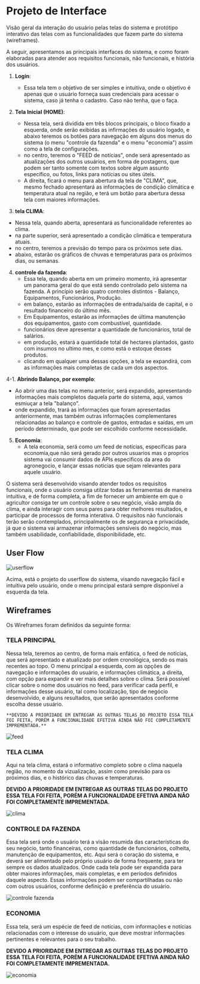 
# Projeto de Interface

Visão geral da interação do usuário pelas telas do sistema e protótipo interativo das telas com as funcionalidades que fazem parte do sistema (wireframes).

 A seguir, apresentamos as principais interfaces do sistema, e como foram elaboradas para atender aos requisitos funcionais, não funcionais, e história dos usuários.
 
1. **Login**:
   - Essa tela tem o objetivo de ser simples e intuitiva, onde o objetivo é apenas que o usuário forneça suas credenciais para acessar o sistema, caso já tenha o cadastro. Caso não tenha, que o faça.
  
2. **Tela Inicial (HOME)**:
   - Nessa tela, será dividida em três blocos principais, o bloco fixado a esquerda, onde serão exibidas as infirmações do usuário logado, e abaixo teremos os botões para navegação em alguns dos menus do sistema (o menu "controle da fazenda" e o menu "economia") assim como a tela de configurações.
   - no centro, teremos o "FEED de notícias", onde será apresentado as atualizações dos outros usuários, em forma de postagens, que podem ser tanto somente com textos sobre algum assunto específico, ou fotos, links para notícias ou sites úteis.
   - A direita, ficará o menu para abertura da tela de "CLIMA", que, mesmo fechado apresentará as informações de condição climática e temperatura atual na região, e terá um botão para abertura dessa tela com maiores informações.
  
    
  
3.  **tela CLIMA**:
   - Nessa tela, quando aberta, apresentará as funcionalidade referentes ao clima.
   - na parte superior, será apresentado a condição climática e temperatura atuais.
   - no centro, teremos a previsão do tempo para os próximos sete dias.
   - abaixo, estarão os gráficos de chuvas e temperaturas para os próximos dias, ou semanas.

4. **controle da fazenda**:
   - Essa tela, quando aberta em um primeiro momento, irá apresentar um panorama geral do que está sendo controlado pelo sistema na fazenda. A princípio serão quatro controles distintos - Balanço, Equipamentos, Funcionários, Produção.
   - em balanço, estarão as informações de entrada/saída de capital, e o resultado financeiro do último mês.
   - Em Equipamentos, estarão as informações de última manutenção dos equipamentos, gasto com combustível, quantidade.
   - funcionários deve apresentar a quantidade de funcionários, total de salários.
   - em produção, estará a quantidade total de hectares plantados, gasto com insumos no ultimo mes, e como está o estoque desses produtos.
   - clicando em qualquer uma dessas opções, a tela se expandirá, com as informações mais completas de cada um dos aspectos.
  
4-1. **Abrindo Balanço, por exemplo**:
   - Ao abrir uma das telas no menu anterior, será expandido, apresentando informações mais completos daquela parte do sistema, aqui, vamos esmiuçar a tela "balanço".
   - onde expandido, trará as informações que foram apresentadas anteriormente, mas também outras informações complementares relacionadas ao balanço e controle de gastos, entradas e saídas, em um período determinado, que pode ser escolhido conforme necessidade.
  
5. **Economia**:
   - A tela economia, será como um feed de notícias, específicas para economia,que não será gerado por outros usuarios mas o proprios sistema vai consumir dados de APIs especificos da area do agronegocio, e lançar essas noticias que sejam relevantes para aquele usuário.


O sistema será desenvolvido visando atender todos os requisitos funcionais, onde o usuário consiga utilzar todas as ferramentas de maneira intuitiva, e de forma completa, a fim de fornecer um ambiente em que o agricultor consiga ter um controle sobre o seu negócio, visão ampla do clima, e ainda interagir com seus pares para obter melhores resultados, e participar de processos de forma interativa. O requisitos não funcionais terão serão contemplados, principalmente os de segurança e privacidade, já que o sistema vai armazenar informações sensíveis do negócio, mas também usabilidade, confiabilidade, disponibilidade, etc.   

## User Flow

![userflow](https://github.com/ICEI-PUC-Minas-PMV-SI/pmv-si-2024-1-pe1-t6-si_t6_app_web_1osem2024_gp05/blob/main/docs/img/userflow.png)



Acima, está o projeto do userflow do sistema, visando navegação fácil e intuitiva pelo usuário, onde o menu principal estará sempre disponível a esquerda da tela.


## Wireframes

Os Wireframes foram definidos da seguinte forma:

### TELA PRINCIPAL

   Nessa tela, teremos ao centro, de forma mais enfática, o feed de notícias, que será apresentado e atualizado por ordem cronológica, sendo os mais recentes ao topo.
   O menu principal a esquerda, com as opções de navegação e informações do usuário, e informações climática, a direita, com opção para expandir e ver mais detalhes sobre o clima. Será possível clicar sobre o nome dos usuários no feed, para verificar cada perfil, e informações desse usuário, tal como localização, tipo de negócio desenvolvido, e alguns resultados, que serão apresentados conforme escolha desse usuário.

    **DEVIDO A PRIORIDADE EM ENTREGAR AS OUTRAS TELAS DO PROJETO ESSA TELA FOI FEITA, PORÉM A FUNCIONALIDADE EFETIVA AINDA NÃO FOI COMPLETAMENTE IMPREMENTADA.**

![feed](https://github.com/ICEI-PUC-Minas-PMV-SI/pmv-si-2024-1-pe1-t6-si_t6_app_web_1osem2024_gp05/blob/main/docs/img/feed.png)


### TELA CLIMA

   Aqui na tela clima, estará o informativo completo sobre o clima naquela região, no momento da vizualização, assim como previsão para os próximos dias, e o histórico das chuvas e temperaturas.

   **DEVIDO A PRIORIDADE EM ENTREGAR AS OUTRAS TELAS DO PROJETO ESSA TELA FOI FEITA, PORÉM A FUNCIONALIDADE EFETIVA AINDA NÃO FOI COMPLETAMENTE IMPREMENTADA.**

![clima](https://github.com/ICEI-PUC-Minas-PMV-SI/pmv-si-2024-1-pe1-t6-si_t6_app_web_1osem2024_gp05/blob/main/docs/img/TELA%20CLIMA.png)


### CONTROLE DA FAZENDA

  Essa tela será onde o usuário terá a visão resumida das características do seu negócio, tanto financeiras, como quantidade de funcionários, colheita, manutenção de equipamentos, etc. Aqui será o coração do sistema, e deverá ser alimentado pelo próprio usuário de forma frequente, para ter sempre os dados atualizados.
  Onde cada tela pode ser expandida para obter maiores informações, mais completas, e em períodos definidos daquele aspecto.
  Essas informações podem ser compartilhadas ou não com outros usuários, conforme definição e preferência do usuário.

![controle fazenda](https://github.com/ICEI-PUC-Minas-PMV-SI/pmv-si-2024-1-pe1-t6-si_t6_app_web_1osem2024_gp05/blob/main/docs/img/CONTROLE%20DA%20FAZENDA.png)

### ECONOMIA

  Essa tela, será um espécie de feed de notícias, com informações e notícias relacionadas com o interesse do usuário, que deve mostrar informações pertinentes e relevantes para o seu trabalho.

  **DEVIDO A PRIORIDADE EM ENTREGAR AS OUTRAS TELAS DO PROJETO ESSA TELA FOI FEITA, PORÉM A FUNCIONALIDADE EFETIVA AINDA NÃO FOI COMPLETAMENTE IMPREMENTADA.**

  ![economia](https://github.com/ICEI-PUC-Minas-PMV-SI/pmv-si-2024-1-pe1-t6-si_t6_app_web_1osem2024_gp05/blob/main/docs/img/ECONOMIA.png)

